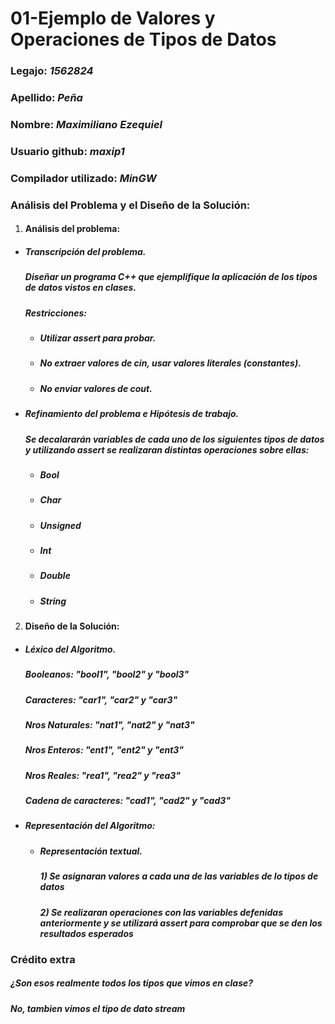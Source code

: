 # 01-Ejemplo de Valores y Operaciones de Tipos de Datos

### Legajo: *1562824*
### Apellido: *Peña*
### Nombre: *Maximiliano Ezequiel*
### Usuario github: *maxip1*
### Compilador utilizado: *MinGW*

### Análisis del Problema y el Diseño de la Solución:
1. #### Análisis del problema:
  - ##### Transcripción del problema. 
    ##### *Diseñar un programa C++ que ejemplifique la aplicación de los tipos de datos vistos en clases.*
    ##### *Restricciones:*
    - ##### *Utilizar **assert** para probar.* 
    - ##### *No extraer valores de cin, usar valores literales (constantes).*
    - ##### *No enviar valores de cout.*

    

  - ##### Refinamiento del problema e Hipótesis de trabajo. 

      ##### *Se decalararán variables de cada uno de los siguientes tipos de datos y utilizando **assert** se realizaran distintas operaciones sobre ellas:*
      - ##### *Bool*
      - ##### *Char*
      - ##### *Unsigned*
      - ##### *Int*
      - ##### *Double*
      - ##### *String*

2. #### Diseño de la Solución:
  - ##### Léxico del Algoritmo. 
    ##### *Booleanos: "bool1", "bool2" y "bool3"*
    ##### *Caracteres: "car1", "car2" y "car3"*
    ##### *Nros Naturales: "nat1", "nat2" y "nat3"*
    ##### *Nros Enteros: "ent1", "ent2" y "ent3"*
    ##### *Nros Reales: "rea1", "rea2" y "rea3"*
    ##### *Cadena de caracteres: "cad1", "cad2" y "cad3"*

  - ##### Representación del Algoritmo:
    
    - ##### Representación textual. 
      ##### *1) Se asignaran valores a cada una de las variables de lo tipos de datos*
      ##### *2) Se realizaran operaciones con las variables defenidas anteriormente y se utilizará **assert** para comprobar que se den los resultados esperados*

  
### Crédito extra

   ##### ¿Son esos realmente todos los tipos que vimos en clase? 
   ##### *No, tambien vimos el tipo de dato stream*
